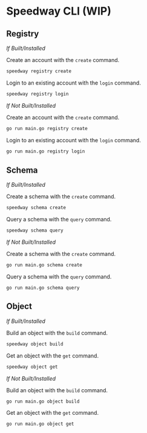 # Speedway CLI (WIP)

## Registry
*If Built/Installed*

Create an account with the `create` command.

```bash
speedway registry create
```

Login to an existing account with the `login` command.

```bash
speedway registry login
```

*If Not Built/Installed*

Create an account with the `create` command.

```bash
go run main.go registry create
```

Login to an existing account with the `login` command.

```bash
go run main.go registry login
```

## Schema

*If Built/Installed*

Create a schema with the `create` command.
```bash
speedway schema create
```

Query a schema with the `query` command.

```bash
speedway schema query
```

*If Not Built/Installed*

Create a schema with the `create` command.
```bash
go run main.go schema create
```

Query a schema with the `query` command.
```
go run main.go schema query
```

## Object

*If Built/Installed*

Build an object with the `build` command.
```bash
speedway object build
```

Get an object with the `get` command.

```bash
speedway object get
```

*If Not Built/Installed*

Build an object with the `build` command.
```bash
go run main.go object build
```

Get an object with the `get` command.
```
go run main.go object get
```

